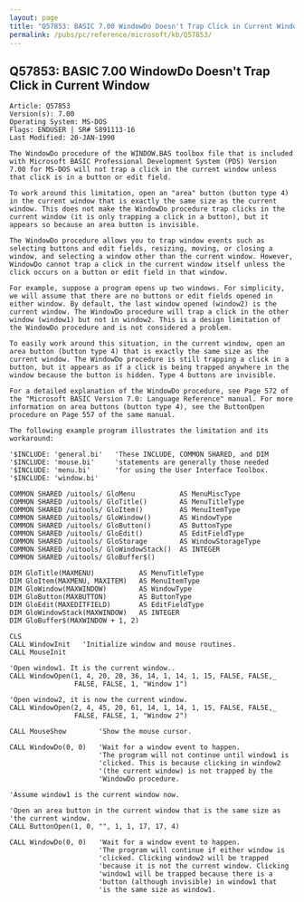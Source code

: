 ```yaml
---
layout: page
title: "Q57853: BASIC 7.00 WindowDo Doesn't Trap Click in Current Window"
permalink: /pubs/pc/reference/microsoft/kb/Q57853/
---
```


## Q57853: BASIC 7.00 WindowDo Doesn't Trap Click in Current Window

	Article: Q57853
	Version(s): 7.00
	Operating System: MS-DOS
	Flags: ENDUSER | SR# S891113-16
	Last Modified: 20-JAN-1990
	
	The WindowDo procedure of the WINDOW.BAS toolbox file that is included
	with Microsoft BASIC Professional Development System (PDS) Version
	7.00 for MS-DOS will not trap a click in the current window unless
	that click is in a button or edit field.
	
	To work around this limitation, open an "area" button (button type 4)
	in the current window that is exactly the same size as the current
	window. This does not make the WindowDo procedure trap clicks in the
	current window (it is only trapping a click in a button), but it
	appears so because an area button is invisible.
	
	The WindowDo procedure allows you to trap window events such as
	selecting buttons and edit fields, resizing, moving, or closing a
	window, and selecting a window other than the current window. However,
	WindowDo cannot trap a click in the current window itself unless the
	click occurs on a button or edit field in that window.
	
	For example, suppose a program opens up two windows. For simplicity,
	we will assume that there are no buttons or edit fields opened in
	either window. By default, the last window opened (window2) is the
	current window. The WindowDo procedure will trap a click in the other
	window (window1) but not in window2. This is a design limitation of
	the WindowDo procedure and is not considered a problem.
	
	To easily work around this situation, in the current window, open an
	area button (button type 4) that is exactly the same size as the
	current window. The WindowDo procedure is still trapping a click in a
	button, but it appears as if a click is being trapped anywhere in the
	window because the button is hidden. Type 4 buttons are invisible.
	
	For a detailed explanation of the WindowDo procedure, see Page 572 of
	the "Microsoft BASIC Version 7.0: Language Reference" manual. For more
	information on area buttons (button type 4), see the ButtonOpen
	procedure on Page 557 of the same manual.
	
	The following example program illustrates the limitation and its
	workaround:
	
	'$INCLUDE: 'general.bi'   'These INCLUDE, COMMON SHARED, and DIM
	'$INCLUDE: 'mouse.bi'     'statements are generally those needed
	'$INCLUDE: 'menu.bi'      'for using the User Interface Toolbox.
	'$INCLUDE: 'window.bi'
	
	COMMON SHARED /uitools/ GloMenu           AS MenuMiscType
	COMMON SHARED /uitools/ GloTitle()        AS MenuTitleType
	COMMON SHARED /uitools/ GloItem()         AS MenuItemType
	COMMON SHARED /uitools/ GloWindow()       AS WindowType
	COMMON SHARED /uitools/ GloButton()       AS ButtonType
	COMMON SHARED /uitools/ GloEdit()         AS EditFieldType
	COMMON SHARED /uitools/ GloStorage        AS WindowStorageType
	COMMON SHARED /uitools/ GloWindowStack()  AS INTEGER
	COMMON SHARED /uitools/ GloBuffer$()
	
	DIM GloTitle(MAXMENU)           AS MenuTitleType
	DIM GloItem(MAXMENU, MAXITEM)   AS MenuItemType
	DIM GloWindow(MAXWINDOW)        AS WindowType
	DIM GloButton(MAXBUTTON)        AS ButtonType
	DIM GloEdit(MAXEDITFIELD)       AS EditFieldType
	DIM GloWindowStack(MAXWINDOW)   AS INTEGER
	DIM GloBuffer$(MAXWINDOW + 1, 2)
	
	CLS
	CALL WindowInit   'Initialize window and mouse routines.
	CALL MouseInit
	
	'Open window1. It is the current window..
	CALL WindowOpen(1, 4, 20, 20, 36, 14, 1, 14, 1, 15, FALSE, FALSE,_
	                FALSE, FALSE, 1, "Window 1")
	
	'Open window2, it is now the current window.
	CALL WindowOpen(2, 4, 45, 20, 61, 14, 1, 14, 1, 15, FALSE, FALSE,_
	                FALSE, FALSE, 1, "Window 2")
	
	CALL MouseShow        'Show the mouse cursor.
	
	CALL WindowDo(0, 0)   'Wait for a window event to happen.
	                      'The program will not continue until window1 is
	                      'clicked. This is because clicking in window2
	                      '(the current window) is not trapped by the
	                      'WindowDo procedure.
	
	'Assume window1 is the current window now.
	
	'Open an area button in the current window that is the same size as
	'the current window.
	CALL ButtonOpen(1, 0, "", 1, 1, 17, 17, 4)
	
	CALL WindowDo(0, 0)   'Wait for a window event to happen.
	                      'The program will continue if either window is
	                      'clicked. Clicking window2 will be trapped
	                      'because it is not the current window. Clicking
	                      'window1 will be trapped because there is a
	                      'button (although invisible) in window1 that
	                      'is the same size as window1.
